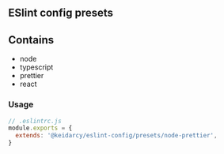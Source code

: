 ## ESlint config presets

## Contains

- node
- typescript
- prettier
- react

### Usage

```js
// .eslintrc.js
module.exports = {
  extends: '@keidarcy/eslint-config/presets/node-prettier',
}
```
